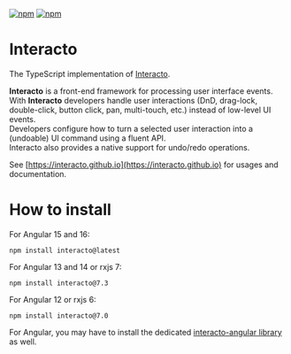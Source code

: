 [![npm](https://img.shields.io/npm/v/interacto)](https://www.npmjs.com/package/interacto)
[![npm](https://img.shields.io/npm/dm/interacto)](https://www.npmjs.com/package/interacto)


# Interacto

The TypeScript implementation of [Interacto](https://github.com/interacto).

**Interacto** is a front-end framework for processing user interface events.<br/>
With **Interacto** developers handle user interactions (DnD, drag-lock, double-click, button click, pan, multi-touch, etc.) instead of low-level UI events.<br>
Developers configure how to turn a selected user interaction into a (undoable) UI command using a fluent API.<br/>
Interacto also provides a native support for undo/redo operations.

See [https://interacto.github.io](https://interacto.github.io) for usages and documentation.


# How to install

For Angular 15 and 16:

```
npm install interacto@latest
```

For Angular 13 and 14 or rxjs 7:

```
npm install interacto@7.3
```

For Angular 12 or rxjs 6:

```
npm install interacto@7.0
```

For Angular, you may have to install the dedicated [interacto-angular library](https://github.com/interacto-angular) as well.

